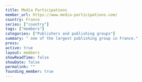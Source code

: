 ```yaml
---
title: Media Participations
member_url: https://www.media-participations.com/
country: France
series: ["country"] 
tags: ["members"]
categories: ["Publishers and publishing groups"]
summary: " one of the largest publishing group in France."
press:
active: true
layout: members 
showReadTime: false
showDate: false
permalink: ""
founding_member: true
---
```

